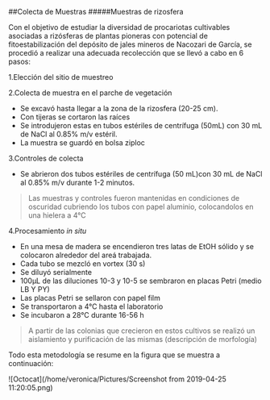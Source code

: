 ##Colecta de Muestras
#####Muestras de rizosfera 

Con el objetivo de estudiar la diversidad de procariotas cultivables asociadas a rizósferas de plantas pioneras con potencial de fitoestabilización del depósito de jales mineros de Nacozari de García, se procedió a realizar una adecuada recolección que se llevó a cabo en 6 pasos:


1.Elección del sitio de muestreo

2.Colecta de muestra en el parche de vegetación
- Se excavó hasta llegar a la zona de la rizosfera (20-25 cm). 
- Con tijeras se cortaron las raíces
- Se introdujeron estas en tubos estériles de centrífuga (50mL) con 30 mL de NaCl  al 0.85% m/v estéril.
- La muestra se guardó en bolsa ziploc

3.Controles de colecta

- Se abrieron dos tubos estériles de centrífuga (50 mL)con 30 mL de NaCl al 0.85% m/v durante 1-2 minutos.



>Las muestras y controles fueron mantenidas en condiciones de oscuridad cubriendo los tubos con papel aluminio, colocandolos en una hielera a 4°C  

4.Procesamiento _in situ_
- En una mesa de madera se encendieron tres latas de EtOH sólido y se colocaron alrededor del areá trabajada.
- Cada tubo se mezcló en vortex (30 s)
- Se diluyó serialmente
- 100μL de las diluciones 10-3
y 10-5 se sembraron en placas Petri (medio LB Y PY)
- Las placas Petri se sellaron con papel film
- Se transportaron a 4°C hasta el laboratorio
- Se incubaron a 28°C durante 16-56 h

>A partir de las colonias que crecieron en estos cultivos se realizó un aislamiento y purificación de las mismas (descripción de morfología)

Todo esta metodología se resume en la figura que se muestra a continuación:

![Octocat](/home/veronica/Pictures/Screenshot from 2019-04-25 11:20:05.png)


